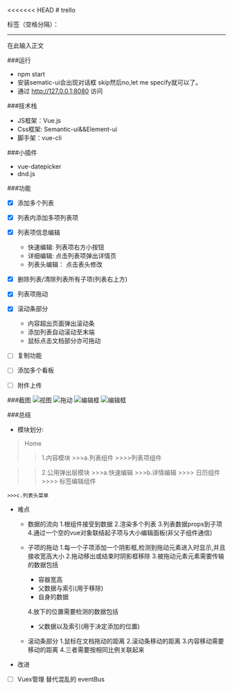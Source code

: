 ﻿<<<<<<< HEAD
﻿# trello

标签（空格分隔）： 

---

在此输入正文

###运行
- npm start
- 安装sematic-ui会出现对话框 skip然后no,let me specify就可以了。
- 通过 http://127.0.0.1:8080 访问

###技术栈
- JS框架：Vue.js
- Css框架: Semantic-ui&&Element-ui
- 脚手架：vue-cli

###小插件
- vue-datepicker
- dnd.js

###功能
- [x] 添加多个列表
- [x] 列表内添加多项列表项
- [x] 列表项信息编辑
    - 快速编辑: 列表项右方小按钮
    - 详细编辑: 点击列表项弹出详情页
    - 列表头编辑： 点击表头修改
    
- [x] 删除列表/清除列表所有子项(列表右上方)
- [x] 列表项拖动
- [x] 滚动条部分
    - 内容超出页面弹出滚动条
    - 添加列表自动滚动至末端
    - 鼠标点击文档部分亦可拖动
- [ ] 复制功能
- [ ] 添加多个看板
- [ ] 附件上传

###截图
![视图][1]
![拖动][2]
![编辑框][3]
![编辑框][4]

###总结
- 模块划分:
> Home
 >>1.内容模块
    >>>a.列表组件
        >>>>列表项组件

 >>2.公用弹出层模块
    >>>a.快速编辑
    >>>b.详情编辑
        >>>> 日历组件
        >>>> 标签编辑组件
        
    >>>c.列表头菜单
    
    
- 难点
    - 数据的流向
      1.根组件接受到数据
      2.渲染多个列表
      3.列表数据props到子项
      4.通过一个空的vue对象联结起子项与大小编辑面板(非父子组件通信)
   
    - 子项的拖动
      1.每一个子项添加一个阴影框,检测到拖动元素进入时显示,并且接收宽高大小
      2.拖动移出或结束时阴影框移除
      3.被拖动元素元素需要传输的数据包括
        - 容器宽高
        - 父数据与索引(用于移除)
        - 自身的数据
        
      4.放下的位置需要检测的数据包括
        - 父数据以及索引(用于决定添加的位置)
    - 滚动条部分
      1.鼠标在文档拖动的距离
      2.滚动条移动的距离
      3.内容移动需要移动的距离
      4.三者需要按相同比例关联起来

- 改进

 - [ ] Vuex管理 替代混乱的 eventBus


  [1]: https://thumbnail0.baidupcs.com/thumbnail/5b4ae6e9479b692cbfceda8c084bcc52?fid=3792482788-250528-1011591531743570&time=1500019200&rt=sh&sign=FDTAER-DCb740ccc5511e5e8fedcff06b081203-Ft61iXYUv4vI6OgxqXyUS9NPZd0%3D&expires=8h&chkv=0&chkbd=0&chkpc=&dp-logid=4514970767620922920&dp-callid=0&size=c710_u400&quality=100&vuk=-&ft=video
  [2]: https://thumbnail0.baidupcs.com/thumbnail/67e01cda818f43776ef608ced894aa43?fid=3792482788-250528-411798179304525&time=1500019200&rt=sh&sign=FDTAER-DCb740ccc5511e5e8fedcff06b081203-LrAFYKz405JH04Itj5sSQ6jT6X4%3D&expires=8h&chkv=0&chkbd=0&chkpc=&dp-logid=4514978448363890224&dp-callid=0&size=c710_u400&quality=100&vuk=-&ft=video
  [3]: https://thumbnail0.baidupcs.com/thumbnail/01b8bcc5c3ff57bd9525a98b9b1a8b3a?fid=3792482788-250528-800254981686130&time=1500019200&rt=sh&sign=FDTAER-DCb740ccc5511e5e8fedcff06b081203-0PHHk%2FzLbohxSRZHWswxSrEPagA%3D&expires=8h&chkv=0&chkbd=0&chkpc=&dp-logid=4514989024636356087&dp-callid=0&size=c710_u400&quality=100&vuk=-&ft=video
  [4]: https://thumbnail0.baidupcs.com/thumbnail/d23d628c8351c6b41acab9bb24222b39?fid=3792482788-250528-180833641514643&time=1500019200&rt=sh&sign=FDTAER-DCb740ccc5511e5e8fedcff06b081203-0%2B9BVtaHuy%2FSwlnMt0vQ24R1Rrk%3D&expires=8h&chkv=0&chkbd=0&chkpc=&dp-logid=4514996009672198276&dp-callid=0&size=c710_u400&quality=100&vuk=-&ft=video